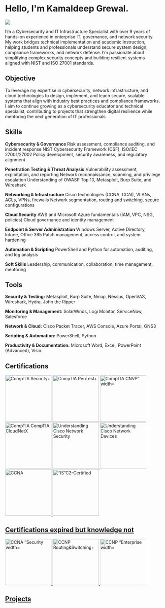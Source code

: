 # Hello, I'm Kamaldeep Grewal.
<a href="https://www.linkedin.com/in/kdgrewal/"><img src="https://img.shields.io/badge/-LinkedIn-0072b1?&style=for-the-badge&logo=linkedin&logoColor=white" /></a>

I’m a Cybersecurity and IT Infrastructure Specialist with over 9 years of hands-on experience in enterprise IT, governance, and network security. My work bridges technical implementation and academic instruction, helping students and professionals understand secure system design, compliance frameworks, and network defense.
I’m passionate about simplifying complex security concepts and building resilient systems aligned with NIST and ISO 27001 standards.

## Objective

To leverage my expertise in cybersecurity, network infrastructure, and cloud technologies to design, implement, and teach secure, scalable systems that align with industry best practices and compliance frameworks. I aim to continue growing as a cybersecurity educator and technical specialist, contributing to projects that strengthen digital resilience while mentoring the next generation of IT professionals.

## Skills

**Cybersecurity & Governance**
Risk assessment, compliance auditing, and incident response
NIST Cybersecurity Framework (CSF), ISO/IEC 27001/27002
Policy development, security awareness, and regulatory alignment

**Penetration Testing & Threat Analysis**
Vulnerability assessment, exploitation, and reporting
Network reconnaissance, scanning, and privilege escalation
Understanding of OWASP Top 10, Metasploit, Burp Suite, and Wireshark

**Networking & Infrastructure**
Cisco technologies (CCNA, CCAI), VLANs, ACLs, VPNs, firewalls
Network segmentation, routing and switching, secure configurations

**Cloud Security**
AWS and Microsoft Azure fundamentals (IAM, VPC, NSG, policies)
Cloud governance and identity management

**Endpoint & Server Administration**
Windows Server, Active Directory, Intune, Office 365
Patch management, access control, and system hardening

**Automation & Scripting**
PowerShell and Python for automation, auditing, and log analysis

**Soft Skills**
Leadership, communication, collaboration, time management, mentoring

## Tools


**Security & Testing:** Metasploit, Burp Suite, Nmap, Nessus, OpenVAS, Wireshark, Hydra, John the Ripper

**Monitoring & Management:** SolarWinds, Logi Monitor, ServiceNow, Salesforce

**Network & Cloud:** Cisco Packet Tracer, AWS Console, Azure Portal, GNS3

**Scripting & Automation:** PowerShell, Python

**Productivity & Documentation:** Microsoft Word, Excel, PowerPoint (Advanced), Visio



## Certifications
<a href="https://www.credly.com/badges/81cdc08b-a16a-49a1-a340-1c6d375a28aa/public_url">
  <img src="https://images.credly.com/size/340x340/images/80d8a06a-c384-42bf-ad36-db81bce5adce/blob" alt="CompTIA Security+" width="150" height="150">
  
  <a href="https://www.credly.com/badges/5845596e-1aaa-49c0-911d-06bdcdbb50bf/public_url">
  <img src="https://images.credly.com/size/340x340/images/c7ac176b-15a3-4726-827a-e8cee8fe44dc/blob" alt="CompTIA PenTest+" width="150" height="150">
    
  <a href="https://www.credly.com/badges/e0b2783f-73df-401d-a7cc-3df9fab4300f/public_url">
  <img src="https://images.credly.com/size/340x340/images/3eaf80a9-a69a-480a-a98b-e9a91796d6cb/CompTIA_CNVP.png" alt="CompTIA CNVP” width="150" height="150">
    
  <a href="https://www.credly.com/badges/ed893d38-5b17-4310-b8a7-64ce39538f6e/public_url">
  <img src="https://images.credly.com/size/340x340/images/16b097aa-10b3-4c90-9f96-f7b43ffa6cb4/blob" alt="CompTIA CompTIA CloudNetX" width="150" height="150">
    
<a href="https://www.credly.com/badges/508efcde-0d61-43f0-96c8-351f933c4657/public_url">
  <img src="https://images.credly.com/size/340x340/images/1aca6338-ef5d-42c8-b2ac-ddf56563d1a5/CV_PNG_L200.png" alt="Understanding Cisco Network Security" width="150" height="150">
  
<a href="https://www.credly.com/badges/eda420a7-3087-49fa-acf1-46454b5f9dbe/public_url">
  <img src="https://images.credly.com/size/340x340/images/1442feda-7455-4bcb-a114-8803c9dee675/CV_PNG_L200.png" alt="Understanding Cisco Network Devices" width="150" height="150">
  
<a href="https://www.credly.com/badges/25a33e66-2b03-4705-97df-a18fba36454e/public_url">
  <img src="https://images.credly.com/size/340x340/images/683783d8-eaac-4c37-a14d-11bd8a36321d/ccna_600.png" alt="CCNA" width="150" height="150">
  
<a href="https://www.credly.com/badges/92594a79-b433-48b6-b1ec-d515d88b589a/public_url">
  <img src="https://images.credly.com/size/340x340/images/2030e43f-8003-4d4b-9630-847add403c87/image.png" alt=“IS”C2-Certified in Cybersecurity width="150" height="150">
  

## Certifications expired but knowledge not


<a href="https://www.credly.com/badges/e77bc989-360d-44e5-b1df-a0142e0cad09/public_url">
  <img src="https://images.credly.com/size/340x340/images/23ae0d10-85d7-415a-a6c0-0e2919040628/cisco_ccna_security.png" alt="CCNA “Security width="150" height="150">
  
<a href="https://www.credly.com/badges/0f301e45-e698-4d36-a321-7f6ac57ad9aa/public_url">
  <img src="https://images.credly.com/size/340x340/images/706353b7-3a49-4e7b-80d6-ce80a597f580/cisco_ccnp_R_26S.png" alt="CCNP Routing&Switching+" width="150" height="150">

  <a href="https://www.credly.com/badges/171e9613-b6cd-48da-8c9f-012b73008408/public_url">
  <img src="https://images.credly.com/size/340x340/images/07f70c56-f067-458e-bbe5-736f055f0cce/CCNP_Enterprise_large.png" alt="CCNP “Enterprise width="150" height="150">


## Projects
